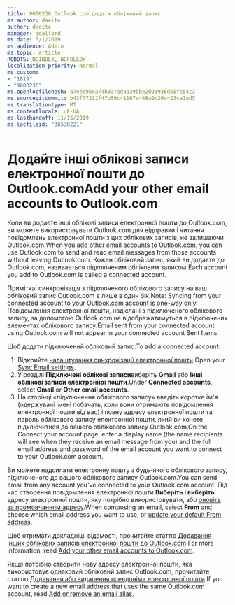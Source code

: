 ```yaml
---
title: 9000236 Outlook.com додати обліковий запис
ms.author: daeite
author: daeite
manager: joallard
ms.date: 3/1/2019
ms.audience: Admin
ms.topic: article
ROBOTS: NOINDEX, NOFOLLOW
localization_priority: Normal
ms.custom:
- "1819"
- "9000236"
ms.openlocfilehash: a7eed96ea74b037adaa39bbe2d91936d65fe54c3
ms.sourcegitcommit: b43f77221f47b50c41197a448a9c26c423ce1ad5
ms.translationtype: MT
ms.contentlocale: uk-UA
ms.lasthandoff: 11/15/2019
ms.locfileid: "36538221"
---
```

# <a name="add-your-other-email-accounts-to-outlookcom"></a><span data-ttu-id="90ed9-102">Додайте інші облікові записи електронної пошти до Outlook.com</span><span class="sxs-lookup"><span data-stu-id="90ed9-102">Add your other email accounts to Outlook.com</span></span>

<span data-ttu-id="90ed9-103">Коли ви додаєте інші облікові записи електронної пошти до Outlook.com, ви можете використовувати Outlook.com для відправки і читання повідомлень електронної пошти з цих облікових записів, не залишаючи Outlook.com.</span><span class="sxs-lookup"><span data-stu-id="90ed9-103">When you add other email accounts to Outlook.com, you can use Outlook.com to send and read email messages from those accounts without leaving Outlook.com.</span></span> <span data-ttu-id="90ed9-104">Кожен обліковий запис, який ви додаєте до Outlook.com, називається підключеним обліковим записом.</span><span class="sxs-lookup"><span data-stu-id="90ed9-104">Each account you add to Outlook.com is called a connected account.</span></span>

<span data-ttu-id="90ed9-105">Примітка: синхронізація з підключеного облікового запису на ваш обліковий запис Outlook.com є лише в один бік.</span><span class="sxs-lookup"><span data-stu-id="90ed9-105">Note: Syncing from your connected account to your Outlook.com account is one-way only.</span></span> <span data-ttu-id="90ed9-106">Повідомлення електронної пошти, надіслані з підключеного облікового запису, за допомогою Outlook.com не відображатимуться в підключених елементах облікового запису.</span><span class="sxs-lookup"><span data-stu-id="90ed9-106">Email sent from your connected account using Outlook.com will not appear in your connected account Sent Items.</span></span>

<span data-ttu-id="90ed9-107">Щоб додати підключений обліковий запис:</span><span class="sxs-lookup"><span data-stu-id="90ed9-107">To add a connected account:</span></span>

1. <span data-ttu-id="90ed9-108">Відкрийте [налаштування синхронізації електронної пошти](https://go.microsoft.com/fwlink/?linkid=875264).</span><span class="sxs-lookup"><span data-stu-id="90ed9-108">Open your [Sync Email settings](https://go.microsoft.com/fwlink/?linkid=875264).</span></span>
2. <span data-ttu-id="90ed9-109">У розділі **Підключені облікові записи**виберіть **Gmail** або **Інші облікові записи електронної пошти**.</span><span class="sxs-lookup"><span data-stu-id="90ed9-109">Under **Connected accounts**, select **Gmail** or **Other email accounts**.</span></span>
3. <span data-ttu-id="90ed9-110">На сторінці «підключення облікового запису» введіть коротке ім'я (одержувачі імені побачать, коли вони отримають повідомлення електронної пошти від вас) і повну адресу електронної пошти та пароль облікового запису електронної пошти, який ви хочете підключитися до вашого облікового запису Outlook.com.</span><span class="sxs-lookup"><span data-stu-id="90ed9-110">On the Connect your account page, enter a display name (the name recipients will see when they receive an email message from you) and the full email address and password of the email account you want to connect to your Outlook.com account.</span></span>

<span data-ttu-id="90ed9-111">Ви можете надсилати електронну пошту з будь-якого облікового запису, підключеного до вашого облікового запису Outlook.com.</span><span class="sxs-lookup"><span data-stu-id="90ed9-111">You can send email from any account you've connected to your Outlook.com account.</span></span> <span data-ttu-id="90ed9-112">Під час створення повідомлення електронної пошти **Виберіть і виберіть** адресу електронної пошти, яку потрібно використовувати, або [оновіть за промовчанням адресу](https://go.microsoft.com/fwlink/?linkid=875264).</span><span class="sxs-lookup"><span data-stu-id="90ed9-112">When composing an email, select **From** and choose which email address you want to use, or [update your default From address](https://go.microsoft.com/fwlink/?linkid=875264).</span></span>

<span data-ttu-id="90ed9-113">Щоб отримати докладніші відомості, прочитайте статтю [Додавання інших облікових записів електронної пошти до Outlook.com](https://support.office.com/article/c5224df4-5885-4e79-91ba-523aa743f0ba?wt.mc_id=Office_Outlook_com_Alchemy).</span><span class="sxs-lookup"><span data-stu-id="90ed9-113">For more information, read [Add your other email accounts to Outlook.com](https://support.office.com/article/c5224df4-5885-4e79-91ba-523aa743f0ba?wt.mc_id=Office_Outlook_com_Alchemy).</span></span>

<span data-ttu-id="90ed9-114">Якщо потрібно створити нову адресу електронної пошти, яка використовує однаковий обліковий запис Outlook.com, прочитайте статтю [Додавання або видалення псевдоніма електронної пошти](https://support.office.com/article/459b1989-356d-40fa-a689-8f285b13f1f2?wt.mc_id=Office_Outlook_com_Alchemy).</span><span class="sxs-lookup"><span data-stu-id="90ed9-114">If you want to create a new email address that uses the same Outlook.com account, read [Add or remove an email alias](https://support.office.com/article/459b1989-356d-40fa-a689-8f285b13f1f2?wt.mc_id=Office_Outlook_com_Alchemy).</span></span>